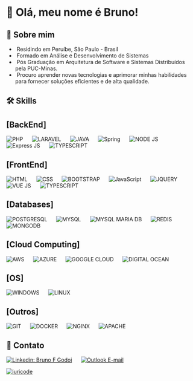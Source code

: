# 👋 Olá, meu nome é Bruno!

## 🚀 Sobre mim

- &nbsp;Residindo em Peruíbe, São Paulo - Brasil
- &nbsp;Formado em Análise e Desenvolvimento de Sistemas
- &nbsp;Pós Graduação em Arquitetura de Software e Sistemas Distribuídos pela PUC-Minas.
- &nbsp;Procuro aprender novas tecnologias e aprimorar minhas habilidades para fornecer soluções eficientes e de alta qualidade.

## 🛠 Skills

## [BackEnd]
![PHP](https://img.shields.io/badge/PHP-777BB4?style=for-the-badge&logo=php&logoColor=white) &nbsp;&nbsp;&nbsp;&nbsp;
![LARAVEL](https://img.shields.io/badge/Laravel-FF2D20?style=for-the-badge&logo=laravel&logoColor=white) &nbsp;&nbsp;&nbsp;&nbsp;
![JAVA](https://img.shields.io/badge/Java-ED8B00?style=for-the-badge&logo=java&logoColor=white) &nbsp;&nbsp;&nbsp;&nbsp;
![Spring](https://img.shields.io/badge/Spring-6DB33F?style=for-the-badge&logo=spring&logoColor=white) &nbsp;&nbsp;&nbsp;&nbsp;
![NODE JS](https://img.shields.io/badge/Node.js-43853D?style=for-the-badge&logo=node.js&logoColor=white) &nbsp;&nbsp;&nbsp;&nbsp;
![Express JS](https://img.shields.io/badge/Express.js-404D59?style=for-the-badge) &nbsp;&nbsp;&nbsp;&nbsp;
![TYPESCRIPT](https://img.shields.io/badge/TypeScript-007ACC?style=for-the-badge&logo=typescript&logoColor=white) &nbsp;&nbsp;&nbsp;&nbsp;

## [FrontEnd]
![HTML](https://img.shields.io/badge/HTML5-E34F26?style=for-the-badge&logo=html5&logoColor=white) &nbsp;&nbsp;&nbsp;&nbsp;
![CSS](https://img.shields.io/badge/CSS-239120?&style=for-the-badge&logo=css3&logoColor=white) &nbsp;&nbsp;&nbsp;&nbsp;
![BOOTSTRAP](https://img.shields.io/badge/Bootstrap-563D7C?style=for-the-badge&logo=bootstrap&logoColor=white) &nbsp;&nbsp;&nbsp;&nbsp;
![JavaScript](https://img.shields.io/badge/JavaScript-F7DF1E?style=for-the-badge&logo=javascript&logoColor=black) &nbsp;&nbsp;&nbsp;&nbsp;
![JQUERY](https://img.shields.io/badge/jQuery-0769AD?style=for-the-badge&logo=jquery&logoColor=white) &nbsp;&nbsp;&nbsp;&nbsp;
![VUE JS](https://img.shields.io/badge/Vue.js-35495E?style=for-the-badge&logo=vue.js&logoColor=4FC08D) &nbsp;&nbsp;&nbsp;&nbsp;
![TYPESCRIPT](https://img.shields.io/badge/TypeScript-007ACC?style=for-the-badge&logo=typescript&logoColor=white) &nbsp;&nbsp;&nbsp;&nbsp;

## [Databases]
![POSTGRESQL](https://img.shields.io/badge/PostgreSQL-316192?style=for-the-badge&logo=postgresql&logoColor=white) &nbsp;&nbsp;&nbsp;&nbsp;
![MYSQL](https://img.shields.io/badge/MySQL-00000F?style=for-the-badge&logo=mysql&logoColor=white) &nbsp;&nbsp;&nbsp;&nbsp;
![MYSQL MARIA DB](https://img.shields.io/badge/MariaDB-01529E?style=for-the-badge&logo=mariadb&logoColor=white) &nbsp;&nbsp;&nbsp;&nbsp;
![REDIS](https://img.shields.io/badge/Redis-D9281A?style=for-the-badge&logo=redis&logoColor=white) &nbsp;&nbsp;&nbsp;&nbsp;
![MONGODB](https://img.shields.io/badge/MongoDB-4EA94B?style=for-the-badge&logo=mongodb&logoColor=white) &nbsp;&nbsp;&nbsp;&nbsp;

## [Cloud Computing]
![AWS](https://img.shields.io/badge/Amazon_AWS-232F3E?style=for-the-badge&logo=amazon-aws&logoColor=white) &nbsp;&nbsp;&nbsp;&nbsp;
![AZURE](https://img.shields.io/badge/Microsoft_Azure-0089D6?style=for-the-badge&logo=microsoft-azure&logoColor=white) &nbsp;&nbsp;&nbsp;&nbsp;
![GOOGLE CLOUD](https://img.shields.io/badge/Google_Cloud-4285F4?style=for-the-badge&logo=google-cloud&logoColor=white) &nbsp;&nbsp;&nbsp;&nbsp;
![DIGITAL OCEAN](https://img.shields.io/badge/Digital_Ocean-0080FF?style=for-the-badge&logo=digitalocean&logoColor=white) &nbsp;&nbsp;&nbsp;&nbsp;

## [OS]
![WINDOWS](https://img.shields.io/badge/Windows-017AD7?style=for-the-badge&logo=windows&logoColor=white) &nbsp;&nbsp;&nbsp;&nbsp;
![LINUX](https://img.shields.io/badge/Linux-E34F26?style=for-the-badge&logo=linux&logoColor=black) &nbsp;&nbsp;&nbsp;&nbsp;

## [Outros]
![GIT](https://img.shields.io/badge/Git-E34F26?style=for-the-badge&logo=git&logoColor=white) &nbsp;&nbsp;&nbsp;&nbsp;
![DOCKER](https://img.shields.io/badge/Docker-2496ED?style=for-the-badge&logo=docker&logoColor=white) &nbsp;&nbsp;&nbsp;&nbsp;
![NGINX](https://img.shields.io/badge/Nginx-009639?style=for-the-badge&logo=nginx&logoColor=white) &nbsp;&nbsp;&nbsp;&nbsp;
![APACHE](https://img.shields.io/badge/Apache-CA2136?style=for-the-badge&logo=apache&logoColor=white) &nbsp;&nbsp;&nbsp;&nbsp;

## 🔗 Contato
[![Linkedin: Bruno F Godoi](https://img.shields.io/badge/LinkedIn-0077B5?style=for-the-badge&logo=linkedin&logoColor=white&link=https://www.linkedin.com/in/bruno-feliciano-de-godoi-166a4390)](https://www.linkedin.com/in/bruno-feliciano-de-godoi-166a4390) &nbsp;&nbsp;&nbsp;&nbsp;
[![Outlook E-mail](https://img.shields.io/badge/Microsoft_Outlook-0078D4?style=for-the-badge&logo=microsoft-outlook&logoColor=white&link=mailto:brunofgodoi@outlook.com.br)](mailto:brunofgodoi@outlook.com.br) &nbsp;&nbsp;&nbsp;&nbsp;



[![iuricode](https://github-readme-stats.vercel.app/api/top-langs/?username=brunogodoif&hide=html&layout=compact&theme=default)](https://github.com/anuraghazra/github-readme-stats)

